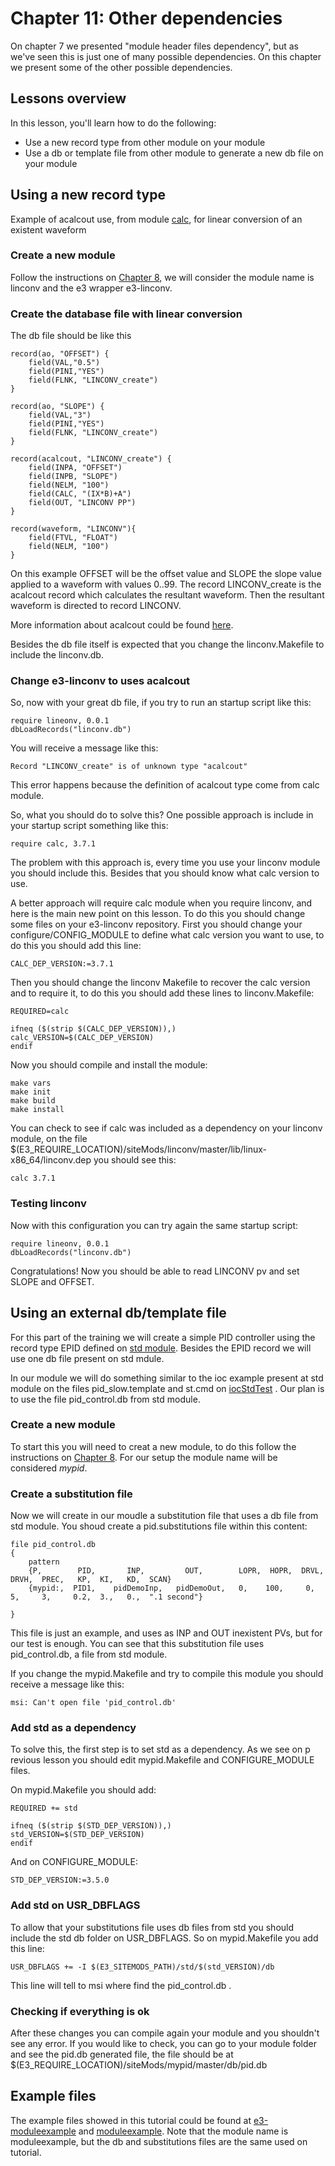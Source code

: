 # Chapter 11: Other dependencies
 

On chapter 7 we presented "module header files dependency", but as we've 
seen this is just one of many possible dependencies. On this chapter we
present some of the other possible dependencies.

## Lessons overview

In this lesson, you'll learn how to do the following:
* Use a new record type from other module on your module
* Use a db or template file from other module to generate a new db file on your module

## Using a new record type

Example of acalcout use, from module [calc](https://github.com/epics-modules/calc), for linear conversion of an existent waveform

### Create a new module 

Follow the instructions on [Chapter 8](chapter8.md), we will consider the 
module name is linconv and the e3 wrapper e3-linconv.

### Create the database file with linear conversion

The db file should be like this

```
record(ao, "OFFSET") {
    field(VAL,"0.5")
    field(PINI,"YES")
    field(FLNK, "LINCONV_create")
}

record(ao, "SLOPE") {
    field(VAL,"3")
    field(PINI,"YES")
    field(FLNK, "LINCONV_create")
}

record(acalcout, "LINCONV_create") {
    field(INPA, "OFFSET")
    field(INPB, "SLOPE")
    field(NELM, "100")
    field(CALC, "(IX*B)+A")
    field(OUT, "LINCONV PP")
}

record(waveform, "LINCONV"){
    field(FTVL, "FLOAT")
    field(NELM, "100")
}
```

On this example OFFSET will be the offset value and SLOPE the slope
value applied to a waveform with values 0..99. The record LINCONV_create is the 
acalcout record which calculates the resultant waveform. Then the resultant 
waveform is directed to record LINCONV.

More information about acalcout could be found [here](https://epics.anl.gov/bcda/synApps/calc/calc.html).

Besides the db file itself is expected that you change the linconv.Makefile to include the linconv.db.

### Change e3-linconv to uses acalcout
 
So, now with your great db file, if you try to run an startup script like this:

```
require lineonv, 0.0.1
dbLoadRecords("linconv.db")
```

You will receive a message like this:

```
Record "LINCONV_create" is of unknown type "acalcout"
```

This error happens because the definition of acalcout type come from calc 
module. 

So, what you should do to solve this? One possible approach is include 
in your startup script something like this:

```
require calc, 3.7.1
```

The problem with this approach is, every time you use your linconv module
you should include this. Besides that you should know what calc version to use.

A better approach will require calc module when you require linconv, and here
is the main new point on this lesson. To do this you should change some files 
on your e3-linconv repository. First you should change your 
configure/CONFIG_MODULE to define what calc version you want to use, to do 
this you should add this line:

```
CALC_DEP_VERSION:=3.7.1
```

Then you should change the linconv Makefile to recover the calc version and 
to require it, to do this you should add these lines to linconv.Makefile:

```
REQUIRED=calc

ifneq ($(strip $(CALC_DEP_VERSION)),)
calc_VERSION=$(CALC_DEP_VERSION)
endif
```

Now you should compile and install the module:

```
make vars
make init
make build
make install
```

You can check to see if calc was included as a dependency on your linconv 
module, on the file $(E3_REQUIRE_LOCATION)/siteMods/linconv/master/lib/linux-x86_64/linconv.dep
you should see this:

```
calc 3.7.1
```

### Testing linconv

Now with this configuration you can try again the same startup script:

```
require lineonv, 0.0.1
dbLoadRecords("linconv.db")
```

Congratulations! Now you should be able to read LINCONV pv and set SLOPE and OFFSET.

## Using an external db/template file

For this part of the training we will create a simple PID controller using
the record type EPID defined on [std module](https://github.com/epics-modules/std).
Besides the EPID record we will use one db file present on std mdule.

In our module we will do something similar to the ioc example present at
std module on the files pid_slow.template and st.cmd on [iocStdTest](https://github.com/epics-modules/std/tree/master/iocBoot/iocStdTest) .
Our plan is to use the file pid_control.db from std module.

### Create a new module 

To start this you will need to creat a new module, to do this follow the 
instructions on [Chapter 8](chapter8.md). For our setup the module name will be considered
*mypid*.

### Create a substitution file

Now we will create in our moudle a substitution file that uses a db file from
std module. You shoud create a pid.substitutions file within this content:

```
file pid_control.db
{
    pattern
    {P,        PID,       INP,         OUT,        LOPR,  HOPR,  DRVL,  DRVH,  PREC,   KP,  KI,   KD,  SCAN}
    {mypid:,  PID1,    pidDemoInp,   pidDemoOut,   0,    100,     0,    5,     3,     0.2,  3.,   0.,  ".1 second"}
    
}

```

This file is just an example, and uses as INP and OUT inexistent PVs, but for our test is enough.
You can see that this substitution file uses pid_control.db, a file from std module.

If you change the mypid.Makefile and try to compile this module you should receive a message like this:

```
msi: Can't open file 'pid_control.db'
```

### Add std as a dependency

To solve this, the first step is to set std as a dependency. As we see on p
revious lesson you should edit mypid.Makefile and CONFIGURE_MODULE files.

On mypid.Makefile you should add:
``` 
REQUIRED += std

ifneq ($(strip $(STD_DEP_VERSION)),)
std_VERSION=$(STD_DEP_VERSION)
endif

```

And on CONFIGURE_MODULE:
```
STD_DEP_VERSION:=3.5.0
```

### Add std on USR_DBFLAGS

To allow that your substitutions file uses db files from std you should include
the std db folder on USR_DBFLAGS. So on mypid.Makefile you add this line:

```
USR_DBFLAGS += -I $(E3_SITEMODS_PATH)/std/$(std_VERSION)/db
```

This line will tell to msi where find the pid_control.db .

### Checking if everything is ok

After these changes you can compile again your module and you shouldn't see
any error. If you would like to check, you can go to your module folder 
and see the pid.db generated file, the file should be at 
$(E3_REQUIRE_LOCATION)/siteMods/mypid/master/db/pid.db


## Example files

The example files showed in this tutorial could be found at 
[e3-moduleexample](https://gitlab.esss.lu.se/epics-examples/e3-moduleexample.git)
and [moduleexample](https://gitlab.esss.lu.se/epics-examples/moduleexample.git).
Note that the module name is moduleexample, but the db and substitutions
files are the same used on tutorial.
